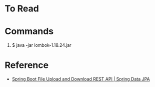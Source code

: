 # To Read

# Commands
1. $ java -jar lombok-1.18.24.jar

# Reference
* [Spring Boot File Upload and Download REST API | Spring Data JPA](https://www.youtube.com/watch?v=XUL60-Ke-L8&t=11s)
